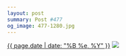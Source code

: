 ```yaml
---
layout: post
summary: Post #477
og_image: 477-1280.jpg
---
```


<p>
  <time><a href="/477">{{ page.date | date: "%B %e, %Y" }}</a></time>
  <a href="/477"><img src="{{ site.assets_url }}/477-640.jpg" srcset="{{ site.assets_url }}/477-1280.jpg 1280w, {{ site.assets_url }}/477-960.jpg 960w, {{ site.assets_url }}/477-640.jpg 640w, {{ site.assets_url }}/477-320.jpg 320w" sizes="(min-width: 700px) 50vw, calc(100vw - 2rem)" /></a>
</p>

